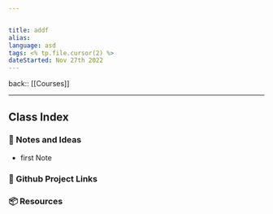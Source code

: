 ```yaml
---


title: addf
alias: 
language: asd
tags: <% tp.file.cursor(2) %>
dateStarted: Nov 27th 2022
---
```


back::  [[Courses]]

___


## Class Index




### 📜 Notes and Ideas

-   first Note



### 🔗 Github Project Links




### 📦 Resources

